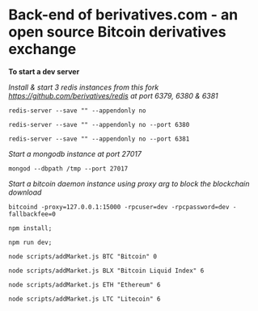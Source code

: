 # **Back-end of berivatives.com - an open source Bitcoin derivatives exchange**

**To start a dev server**

_Install &  start 3 redis instances from this fork https://github.com/berivatives/redis at port 6379, 6380 & 6381_

`redis-server --save "" --appendonly no`

`redis-server --save "" --appendonly no --port 6380`

`redis-server --save "" --appendonly no --port 6381`

_Start a mongodb instance at port 27017_

`mongod --dbpath /tmp --port 27017`

_Start a bitcoin daemon instance using proxy arg to block the blockchain download_

`bitcoind -proxy=127.0.0.1:15000 -rpcuser=dev -rpcpassword=dev -fallbackfee=0`

`npm install;`

`npm run dev;`

`node scripts/addMarket.js BTC "Bitcoin" 0`

`node scripts/addMarket.js BLX "Bitcoin Liquid Index" 6`

`node scripts/addMarket.js ETH "Ethereum" 6`

`node scripts/addMarket.js LTC "Litecoin" 6`